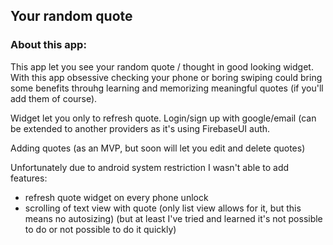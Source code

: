 ## Your random quote

### About this app:
This app let you see your random quote / thought in good looking widget.
With this app obsessive checking your phone or boring swiping could bring some benefits throuhg learning and memorizing meaningful quotes (if you'll add them of course).

Widget let you only to refresh quote.
Login/sign up with google/email (can be extended to another providers as it's using FirebaseUI auth.

Adding quotes (as an MVP, but soon will let you edit and delete quotes)

Unfortunately due to android system restriction I wasn't able to add features:
- refresh quote widget on every phone unlock
- scrolling of text view with quote (only list view allows for it, but this means no autosizing)
(but at least I've tried and learned it's not possible to do or not possible to do it quickly)